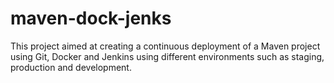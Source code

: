 # maven-dock-jenks

This project aimed at creating a continuous deployment of a Maven project using Git, Docker and Jenkins using different environments such as staging, production and development.
